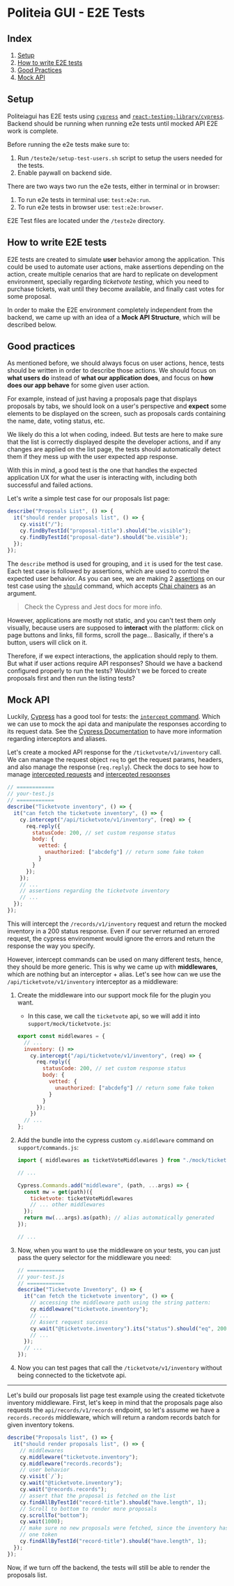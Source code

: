 # Politeia GUI - E2E Tests

## Index

1. [Setup](#setup)
2. [How to write E2E tests](#how-to-write-e2e-tests)
3. [Good Practices](#good-practices)
4. [Mock API](#mock-api)

## Setup

Politeiagui has E2E tests using [`cypress`](https://www.cypress.io/) and
[`react-testing-library/cypress`](https://testing-library.com/docs/react-testing-library/intro).
Backend should be running when running e2e tests until mocked API E2E work
is complete.

Before running the e2e tests make sure to:

1.  Run `/teste2e/setup-test-users.sh` script to setup the users needed
    for the tests.
2.  Enable paywall on backend side.

There are two ways two run the e2e tests, either in terminal or in browser:

1. To run e2e tests in terminal use: `test:e2e:run`.
2. To run e2e tests in browser use: `test:e2e:browser`.

E2E Test files are located under the `/teste2e` directory.

## How to write E2E tests

E2E tests are created to simulate **user** behavior among the application. This
could be used to automate user actions, make assertions depending on the action,
create multiple cenarios that are hard to replicate on development environment,
specially regarding _ticketvote testing_, which you need to purchase tickets,
wait until they become available, and finally cast votes for some proposal.

In order to make the E2E environment completely independent from the backend, we
came up with an idea of a **Mock API Structure**, which will be described below.

## Good practices

As mentioned before, we should always focus on user actions, hence, tests should
be written in order to describe those actions. We should focus on **what users
do** instead of **what our application does**, and focus on **how does our app
behave** for some given user action.

For example, instead of just having a proposals page that displays proposals by
tabs, we should look on a user's perspective and **expect** some elements to be
displayed on the screen, such as proposals cards containing the name, date,
voting status, etc.

We likely do this a lot when coding, indeed. But tests are here to make sure
that the list is correctly displayed despite the developer actions, and if any
changes are applied on the list page, the tests should automatically detect them
if they mess up with the user expected app response.

With this in mind, a good test is the one that handles the expected application
UX for what the user is interacting with, including both successful and failed
actions.

Let's write a simple test case for our proposals list page:

```javascript
describe("Proposals List", () => {
  it("should render proposals list", () => {
    cy.visit("/");
    cy.findByTestId("proposal-title").should("be.visible");
    cy.findByTestId("proposal-date").should("be.visible");
  });
});
```

The `describe` method is used for grouping, and `it` is used for the
test case. Each test case is followed by assertions, which are used to control
the expected user behavior. As you can see, we are making 2
[assertions](https://docs.cypress.io/guides/core-concepts/introduction-to-cypress#Assertions)
on our test case using the
[`should`](https://docs.cypress.io/api/commands/should) command, which accepts
[Chai chainers](https://docs.cypress.io/guides/references/assertions#Chai) as an
argument.

> Check the Cypress and Jest docs for more info.

However, applications are mostly not static, and you can't test them only
visually, because users are supposed to **interact** with the platform: click
on page buttons and links, fill forms, scroll the page... Basically, if there's
a button, users will click on it.

Therefore, if we expect interactions, the application should reply to them. But
what if user actions require API responses? Should we have a backend configured
properly to run the tests? Wouldn't we be forced to create proposals first and
then run the listing tests?

## Mock API

Luckily, [Cypress](https://www.cypress.io/) has a good tool for tests: the
[`intercept` command](https://docs.cypress.io/api/commands/intercept). Which we
can use to mock the api data and manipulate the responses according to its
request data. See the [Cypress Documentation](https://docs.cypress.io/) to have
more information regarding interceptors and aliases.

Let's create a mocked API response for the `/ticketvote/v1/inventory` call. We
can manage the request object `req` to get the request params, headers, and also
manage the response (`req.reply`). Check the docs to see how to manage
[intercepted requests](https://docs.cypress.io/api/commands/intercept#Intercepted-requests)
and [intercepted responses](https://docs.cypress.io/api/commands/intercept#Intercepted-responses)

```javascript
// ============
// your-test.js
// ============
describe("Ticketvote inventory", () => {
  it("can fetch the ticketvote inventory", () => {
    cy.intercept("/api/ticketvote/v1/inventory", (req) => {
      req.reply({
        statusCode: 200, // set custom response status
        body: {
          vetted: {
            unauthorized: ["abcdefg"] // return some fake token
          }
        }
      });
    });
    // ...
    // assertions regarding the ticketvote inventory
    // ...
  });
});
```

This will intercept the `/records/v1/inventory` request and return the mocked
inventory in a 200 status response. Even if our server returned an errored
request, the cypress environment would ignore the errors and return the response
the way you specify.

However, intercept commands can be used on many different tests, hence, they
should be more generic. This is why we came up with **middlewares**, which are
nothing but an interceptor + alias. Let's see how can we use the
`/api/ticketvote/v1/inventory` interceptor as a middleware:

1. Create the middleware into our support mock file for the plugin you want.

   - In this case, we call the `ticketvote` api, so we will add it into
     `support/mock/ticketvote.js`:

   ```javascript
   export const middlewares = {
     // ...
     inventory: () =>
       cy.intercept("/api/ticketvote/v1/inventory", (req) => {
         req.reply({
           statusCode: 200, // set custom response status
           body: {
             vetted: {
               unauthorized: ["abcdefg"] // return some fake token
             }
           }
         });
       })
     // ...
   };
   ```

2. Add the bundle into the cypress custom `cy.middleware` command on
   `support/commands.js`:

   ```javascript
   import { middlewares as ticketVoteMiddlewares } from "./mock/ticketvote";

   // ...

   Cypress.Commands.add("middleware", (path, ...args) => {
     const mw = get(path)({
       ticketvote: ticketVoteMiddlewares
       // ... other middlewares
     });
     return mw(...args).as(path); // alias automatically generated
   });

   // ...
   ```

3. Now, when you want to use the middleware on your tests, you can just pass the
   query selector for the middleware you need:

   ```javascript
   // ============
   // your-test.js
   // ============
   describe("Ticketvote Inventory", () => {
     it("can fetch the ticketvote inventory", () => {
       // accessing the middleware path using the string pattern:
       cy.middleware("ticketvote.inventory");
       // ...
       // Assert request success
       cy.wait("@ticketvote.inventory").its("status").should("eq", 200);
       // ...
     });
     // ...
   });
   ```

4. Now you can test pages that call the `/ticketvote/v1/inventory` without being
   connected to the ticketvote api.

---

Let's build our proposals list page test example using the created ticketvote
inventory middleware. First, let's keep in mind that the proposals page also
requests the `api/records/v1/records` endpoint, so let's assume we have a
`records.records` middleware, which will return a random records batch for
given inventory tokens.

```javascript
describe("Proposals list", () => {
  it("should render proposals list", () => {
    // middlewares
    cy.middleware("ticketvote.inventory");
    cy.middleware("records.records");
    // user behavior
    cy.visit(`/`);
    cy.wait("@ticketvote.inventory");
    cy.wait("@records.records");
    // assert that the proposal is fetched on the list
    cy.findAllByTestId("record-title").should("have.length", 1);
    // Scroll to bottom to render more proposals
    cy.scrollTo("bottom");
    cy.wait(1000);
    // make sure no new proposals were fetched, since the inventory has only
    // one token
    cy.findAllByTestId("record-title").should("have.length", 1);
  });
});
```

Now, if we turn off the backend, the tests will still be able to render the
proposals list.
